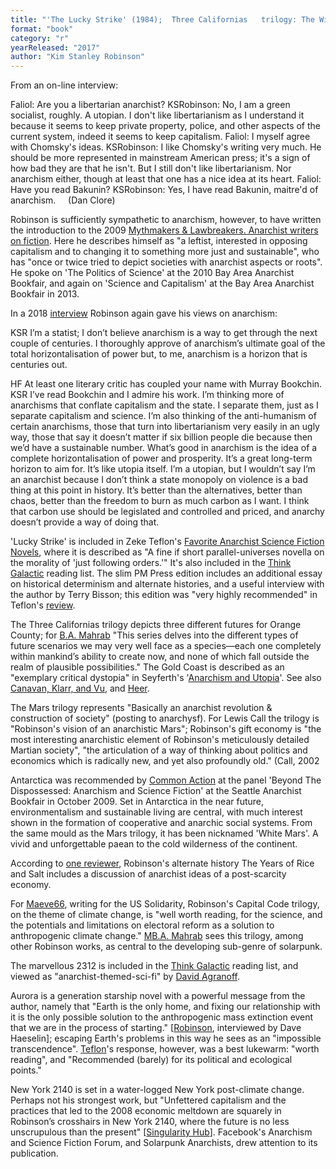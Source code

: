 ```yaml
---
title: "'The Lucky Strike' (1984);  Three Californias   trilogy: The Wild Shore (1984), The Gold Coast  (1988), and Pacific Edge (1990); Mars trilogy: Red Mars (1992), Green Mars  (1993), Blue Mars (1996);  Antarctica (1997); The Years of Rice and Salt (2002);  Capital Code  trilogy:   Forty Signs of Rain (2004), Fifty Degrees Below (2005), Sixty Days  and Counting (2007);  2312 (2012); Aurora (2015); New York  2140"
format: "book"
category: "r"
yearReleased: "2017"
author: "Kim Stanley Robinson"
---
```


From an on-line interview:

Faliol: Are you a libertarian anarchist?
KSRobinson: No, I am a green socialist, roughly. A utopian. I don't like libertarianism as I understand it because it seems to keep private property, police, and other aspects of the current system, indeed it seems to keep capitalism.
Faliol: I myself agree with Chomsky's ideas.
KSRobinson: I like Chomsky's writing very much. He should be more represented in mainstream American press; it's a sign of how bad they are that he isn't. But I still don't like libertarianism. Nor anarchism either, though at least that one has a nice idea at its heart.
Faliol: Have you read Bakunin?
KSRobinson: Yes, I have read Bakunin, maitre'd of anarchism.     (Dan Clore)

Robinson is sufficiently sympathetic to anarchism, however, to have written the introduction to the 2009 <a href="k.htm#Killjoy">Mythmakers &amp; Lawbreakers. Anarchist writers on fiction</a>. Here he describes himself as "a leftist, interested in opposing capitalism and to changing it to something more just and sustainable", who has "once or twice tried to depict societies with anarchist aspects or roots". He spoke on 'The Politics of Science' at the 2010 Bay Area Anarchist Bookfair, and again on 'Science and Capitalism' at the Bay Area Anarchist Bookfair in 2013.

In a 2018 <a href="https://www.radicalphilosophy.com/interview/the-realism-of-our-time"> interview</a> Robinson again gave his views on anarchism:

KSR I’m a statist; I don’t believe anarchism is a way to get through the next couple of centuries. I thoroughly approve of anarchism’s ultimate goal of the total horizontalisation of power but, to me, anarchism is a horizon that is centuries out.

HF At least one literary critic has coupled your name with Murray Bookchin.
KSR I’ve read Bookchin and I admire his work. I’m thinking more of anarchisms that conflate capitalism and the state. I separate them, just as I separate capitalism and science. I’m also thinking of the anti-humanism of certain anarchisms, those that turn into libertarianism very easily in an ugly way, those that say it doesn’t matter if six billion people die because then we’d have a sustainable number. What’s good in anarchism is the idea of a complete horizontalisation of power and prosperity. It’s a great long-term horizon to aim for. It’s like utopia itself. I’m a utopian, but I wouldn’t say I’m an anarchist because I don’t think a state monopoly on violence is a bad thing at this point in history. It’s better than the alternatives, better than chaos, better than the freedom to burn as much carbon as I want. I think that carbon use should be legislated and controlled and priced, and anarchy doesn’t provide a way of doing that.

'Lucky Strike' is included in Zeke Teflon's <a href="http://seesharppress.wordpress.com/2013/10/24/anarchist-science-fiction-favorite-novels/"> Favorite Anarchist Science Fiction Novels</a>, where it is described as "A fine if short parallel-universes novella on the morality of 'just following orders.'" It's also included in the <a href="http://thinkgalactic.org/reading-lists/by-author/">Think Galactic</a> reading list. The slim PM Press edition includes an additional essay on historical determinism and alternate histories, and a useful interview with the author by Terry Bisson; this edition was "very highly recommended" in Teflon's <a href="https://seesharppress.wordpress.com/2014/11/21/review-lucky-strike/"> review</a>.

The Three Californias trilogy depicts three different futures for Orange County; for <a href="https://bamahrab.wordpress.com/2016/05/19/the-politics-of-science-fiction-kim-stanley-robinson-and-the-rise-of-solarpunk/"> B.A. Mahrab</a> "This series delves into the different types of future scenarios we may very well face as a species—each one completely within mankind’s ability to create now, and none of which fall outside the realm of plausible possibilities." The Gold Coast is described as an "exemplary critical dystopia" in Seyferth's '<a href="https://www.academia.edu/4377644/Anarchism_and_Utopia">Anarchism and Utopia</a>'. See also <a href="https://web.duke.edu/polygraph/kimstanleyrobinson.pdf">Canavan, Klarr, and Vu</a>, and <a href="https://newrepublic.com/article/123217/new-utopians"> Heer</a>.

The Mars trilogy represents "Basically an anarchist revolution & construction of society" (posting to anarchysf). For Lewis Call the trilogy is "Robinson's vision of an anarchistic Mars"; Robinson's gift economy is "the most interesting anarchistic element of Robinson's meticulously detailed Martian society", "the articulation of a way of thinking about politics and economics which is radically new, and yet also profoundly old." (Call, 2002

Antarctica was recommended by <a href="http://nwsfsnews.blogspot.com/2009/10/i-wanna-read-sf-anarchy.html"> Common Action</a> at the panel 'Beyond The Dispossessed: Anarchism and Science Fiction' at the Seattle Anarchist Bookfair in October 2009. Set in Antarctica in the near future, environmentalism and sustainable living are central, with much interest shown in the formation of cooperative and anarchic social systems. From the same mould as the Mars trilogy, it has been nicknamed 'White Mars'. A vivid and unforgettable paean to the cold wilderness of the continent.

According to <a href="http://www.strangehorizons.com/2002/20020520/rice_and_salt.shtml">one reviewer</a>, Robinson's alternate history The Years of Rice and Salt includes a discussion of anarchist ideas of a post-scarcity economy.

For <a href="http://www.solidarity-us.org/node/2137">Maeve66</a>, writing for the US Solidarity, Robinson's Capital Code trilogy, on the theme of climate change, is "well worth reading, for the science, and the potentials and limitations on electoral reform as a solution to anthropogenic climate change." <a href="https://bamahrab.wordpress.com/2016/05/19/the-politics-of-science-fiction-kim-stanley-robinson-and-the-rise-of-solarpunk/"> MB.A. Mahrab</a> sees this trilogy, among other Robinson works, as central to the developing sub-genre of solarpunk.

The marvellous 2312 is included in the <a href="http://thinkgalactic.org/reading-lists/by-author/">Think Galactic</a> reading list, and viewed as "anarchist-themed-sci-fi" by <a href="http://www.goodreads.com/review/show/536628085">David Agranoff</a>.

Aurora is a generation starship novel with a powerful message from the author, namely that "Earth is the only home, and fixing our relationship with it is the only possible solution to the anthropogenic mass extinction event that we are in the process of starting." [<a href="http://www.publicbooks.org/interviews/earth-first-then-mars-an-interview-with-kim-stanley-robinson">Robinson</a>, interviewed by Dave Haeselin]; escaping Earth's problems in this way he sees as an "impossible transcendence". <a href="https://seesharppress.wordpress.com/2015/10/16/review-aurora-by-kim-stanley-robinson/"> Teflon</a>'s response, however, was a best lukewarm: "worth reading", and "Recommended (barely) for its political and ecological points."

New York 2140 is set in a water-logged New York post-climate change. Perhaps not his strongest work, but "Unfettered capitalism and the practices that led to the 2008 economic meltdown are squarely in Robinson’s crosshairs in New York 2140, where the future is no less unscrupulous than the present" [<a href="https://singularityhub.com/2017/01/06/new-york-2140-is-a-sci-fi-vision-of-the-world-reshaped-by-climate-change/">Singularity Hub</a>]. Facebook's Anarchism and Science Fiction Forum, and Solarpunk Anarchists, drew attention to its publication.
